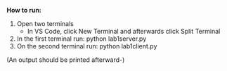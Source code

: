 **How to run:**

1. Open two terminals
   - In VS Code, click New Terminal and afterwards click Split Terminal
2. In the first terminal run: python lab1server.py 
3. On the second terminal run: python lab1client.py

(An output should be printed afterward-)
